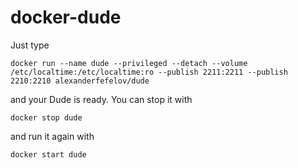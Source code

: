 # docker-dude

Just type

    docker run --name dude --privileged --detach --volume /etc/localtime:/etc/localtime:ro --publish 2211:2211 --publish 2210:2210 alexanderfefelov/dude

and your Dude is ready. You can stop it with

    docker stop dude

and run it again with

    docker start dude
